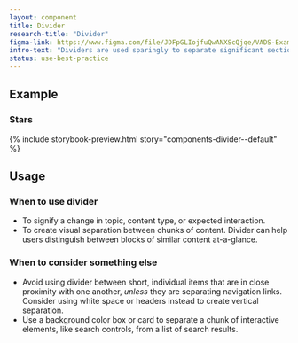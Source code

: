 ```yaml
---
layout: component
title: Divider
research-title: "Divider"
figma-link: https://www.figma.com/file/JDFpGLIojfuQwANXScQjqe/VADS-Example-Library?type=design&node-id=974%3A2775&mode=design&t=jMcVWkPlFhZu3RTh-1
intro-text: "Dividers are used sparingly to separate significant sections of content"
status: use-best-practice
---
```


## Example

### Stars

{% include storybook-preview.html story="components-divider--default" %}

## Usage

### When to use divider

- To signify a change in topic, content type, or expected interaction.
- To create visual separation between chunks of content. Divider can help users distinguish between blocks of similar content at-a-glance.  

### When to consider something else

- Avoid using divider between short, individual items that are in close proximity with one another, _unless_ they are separating navigation links. Consider using white space or headers instead to create vertical separation.  
- Use a background color box or card to separate a chunk of interactive elements, like search controls, from a list of search results.
